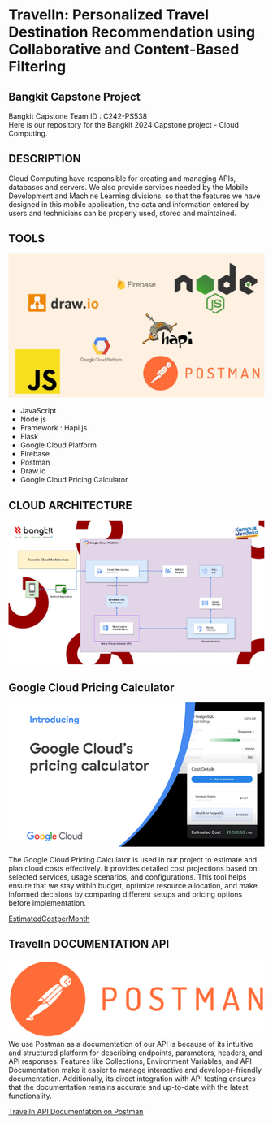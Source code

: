 # TravelIn: Personalized Travel Destination Recommendation using Collaborative and Content-Based Filtering
## Bangkit Capstone Project

Bangkit Capstone Team ID : C242-PS538	 <br>
Here is our repository for the Bangkit 2024 Capstone project - Cloud Computing.

## DESCRIPTION
Cloud Computing have responsible for creating and managing APIs, databases and servers. We also provide services needed by the Mobile Development and Machine Learning divisions, so that the features we have designed in this mobile application, the data and information entered by users and technicians can be properly used, stored and maintained.


## TOOLS
![TravelinCloudArchitecture](https://github.com/Capstone-Bangkit-C242-PS538/TravelIn-Bangkit/blob/Cloud_Computing/Architecture/tools.jpg)

- JavaScript
- Node js
- Framework : Hapi js
- Flask
- Google Cloud Platform
- Firebase
- Postman
- Draw.io
- Google Cloud Pricing Calculator

## CLOUD ARCHITECTURE
![TravelinCloudArchitecture](https://github.com/Capstone-Bangkit-C242-PS538/TravelIn-Bangkit/blob/Cloud_Computing/Architecture/Travelin-Architecture.jpg)

## Google Cloud Pricing Calculator
![TravelinCloudArchitecture](https://github.com/Capstone-Bangkit-C242-PS538/TravelIn-Bangkit/blob/Cloud_Computing/Architecture/pricing.png)

The Google Cloud Pricing Calculator is used in our project to estimate and plan cloud costs effectively. It provides detailed cost projections based on selected services, usage scenarios, and configurations. This tool helps ensure that we stay within budget, optimize resource allocation, and make informed decisions by comparing different setups and pricing options before implementation.

[EstimatedCostperMonth](https://github.com/Capstone-Bangkit-C242-PS538/TravelIn-Bangkit/blob/Cloud_Computing/Estimated%20Cost%20of%20Travelin.pdf)



## TravelIn DOCUMENTATION API
![APIDOC](https://github.com/Capstone-Bangkit-C242-PS538/TravelIn-Bangkit/blob/Cloud_Computing/Architecture/Postman-logo-orange-2021_1155x.png)
We use Postman as a documentation of our API is because of its intuitive and structured platform for describing endpoints, parameters, headers, and API responses. Features like Collections, Environment Variables, and API Documentation make it easier to manage interactive and developer-friendly documentation. Additionally, its direct integration with API testing ensures that the documentation remains accurate and up-to-date with the latest functionality.

[TravelIn API Documentation on Postman](https://documenter.getpostman.com/view/39612721/2sAYBXAAAY)





